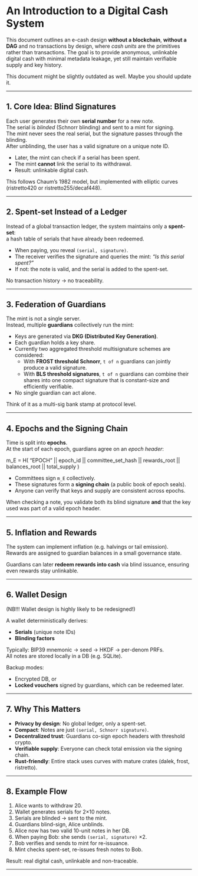 # An Introduction to a Digital Cash System

This document outlines an e-cash design **without a blockchain**, **without a DAG** and no transactions by design, where *cash units* are the primitives rather than transactions.
The goal is to provide anonymous, unlinkable digital cash with minimal metadata leakage, yet still maintain verifiable supply and key history.

This document might be slightly outdated as well. Maybe you should update it.

---

## 1. Core Idea: Blind Signatures

Each user generates their own **serial number** for a new note.  
The serial is *blinded* (Schnorr blinding) and sent to a mint for signing.  
The mint never sees the real serial, but the signature passes through the blinding.  
After unblinding, the user has a valid signature on a unique note ID.

- Later, the mint can check if a serial has been spent.  
- The mint **cannot** link the serial to its withdrawal.  
- Result: unlinkable digital cash.

This follows Chaum’s 1982 model, but implemented with elliptic curves (ristretto420 or ristretto255/decaf448).

---

## 2. Spent-set Instead of a Ledger

Instead of a global transaction ledger, the system maintains only a **spent-set**:  
a hash table of serials that have already been redeemed.

- When paying, you reveal `(serial, signature)`.  
- The receiver verifies the signature and queries the mint: *“Is this serial spent?”*  
- If not: the note is valid, and the serial is added to the spent-set.  

No transaction history → no traceability.

---

## 3. Federation of Guardians

The mint is not a single server.  
Instead, multiple **guardians** collectively run the mint:

- Keys are generated via **DKG (Distributed Key Generation)**.  
- Each guardian holds a key share. 
- Currently two aggregated threshold multisignature schemes are considered: 
  - With **FROST threshold Schnorr**, `t of n` guardians can jointly produce a valid signature.  
  - With **BLS threshold signatures**, `t of n` guardians can combine their shares into one compact signature that is constant-size and efficiently verifiable.  
- No single guardian can act alone.

Think of it as a multi-sig bank stamp at protocol level.

---

## 4. Epochs and the Signing Chain

Time is split into **epochs**.  
At the start of each epoch, guardians agree on an *epoch header*:

m_E = H(
“EPOCH” || epoch_id || committee_set_hash ||
rewards_root || balances_root || total_supply
)

- Committees sign `m_E` collectively.  
- These signatures form a **signing chain** (a public book of epoch seals).  
- Anyone can verify that keys and supply are consistent across epochs.

When checking a note, you validate both its blind signature **and** that the key used was part of a valid epoch header.

---

## 5. Inflation and Rewards

The system can implement inflation (e.g. halvings or tail emission).  
Rewards are assigned to guardian balances in a small governance state.  

Guardians can later **redeem rewards into cash** via blind issuance, ensuring even rewards stay unlinkable.

---

## 6. Wallet Design

(NB!!! Wallet design is highly likely to be redesigned!)

A wallet deterministically derives:

- **Serials** (unique note IDs)  
- **Blinding factors**

Typically: BIP39 mnemonic → seed → HKDF → per-denom PRFs.  
All notes are stored locally in a DB (e.g. SQLite).  

Backup modes:  
- Encrypted DB, or  
- **Locked vouchers** signed by guardians, which can be redeemed later.

---

## 7. Why This Matters

- **Privacy by design**: No global ledger, only a spent-set.  
- **Compact**: Notes are just `(serial, Schnorr signature)`.  
- **Decentralized trust**: Guardians co-sign epoch headers with threshold crypto.  
- **Verifiable supply**: Everyone can check total emission via the signing chain.  
- **Rust-friendly**: Entire stack uses curves with mature crates (dalek, frost, ristretto).  

---

## 8. Example Flow

1. Alice wants to withdraw 20.  
2. Wallet generates serials for 2×10 notes.  
3. Serials are blinded → sent to the mint.  
4. Guardians blind-sign, Alice unblinds.  
5. Alice now has two valid 10-unit notes in her DB.  
6. When paying Bob: she sends `(serial, signature)` ×2.  
7. Bob verifies and sends to mint for re-issuance.  
8. Mint checks spent-set, re-issues fresh notes to Bob.  

Result: real digital cash, unlinkable and non-traceable.

---


<!--

**Here are some ideas to get you started:**

🙋‍♀️ A short introduction - what is your organization all about?
🌈 Contribution guidelines - how can the community get involved?
👩‍💻 Useful resources - where can the community find your docs? Is there anything else the community should know?
🍿 Fun facts - what does your team eat for breakfast?
🧙 Remember, you can do mighty things with the power of [Markdown](https://docs.github.com/github/writing-on-github/getting-started-with-writing-and-formatting-on-github/basic-writing-and-formatting-syntax)
-->
